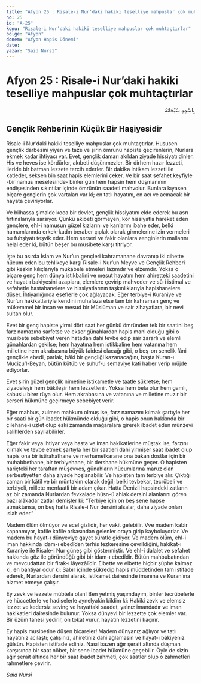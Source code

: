 ```yaml
---
title: "Afyon 25 : Risale-i Nur’daki hakiki teselliye mahpuslar çok muhtaçtırlar"
no: 25
id: "A-25"
konu: "Risale-i Nur’daki hakiki teselliye mahpuslar çok muhtaçtırlar"
bolge: "Afyon"
donem: "Afyon Hapis Dönemi"
date: 
yazar: "Said Nursî"
---
```


# Afyon 25 : Risale-i Nur’daki hakiki teselliye mahpuslar çok muhtaçtırlar

<p class="arabic" dir="rtl" title="Meal: “Her türlü noksan sıfatlardan yüce olan Allah’ın adıyla.”">بِاسْمِهِ سُبْحَانَهُ</p>

## Gençlik Rehberinin Küçük Bir Haşiyesidir

Risale-i Nur’daki hakiki teselliye mahpuslar çok muhtaçtırlar. Hususen gençlik darbesini yiyen ve taze ve şirin ömrünü hapiste geçirenlerin, Nurlara ekmek kadar ihtiyacı var. Evet, gençlik damarı akıldan ziyade hissiyatı dinler. His ve heves ise kördürler, akıbeti düşünmezler. Bir dirhem hazır lezzeti, ileride bir batman lezzete tercih ederler. Bir dakika intikam lezzeti ile katleder, seksen bin saat hapis elemlerini çeker. Ve bir saat sefahet keyfiyle -bir namus meselesinde- binler gün hem hapsin hem düşmanının endişesinden sıkıntılar içinde ömrünün saadeti mahvolur. Bunlara kıyasen biçare gençlerin çok vartaları var ki; en tatlı hayatını, en acı ve acınacak bir hayata çeviriyorlar.

Ve bilhassa şimalde koca bir devlet, gençlik hissiyatını elde ederek bu asrı fırtınalarıyla sarsıyor. Çünkü akıbeti görmeyen, kör hissiyatla hareket eden gençlere, ehl-i namusun güzel kızlarını ve karılarını ibahe eder, belki hamamlarında erkek-kadın beraber çıplak olarak girmelerine izin vermeleri bu fuhşiyatı teşvik eder. Hem serseri ve fakir olanlara zenginlerin mallarını helal eder ki, bütün beşer bu musibete karşı titriyor.

İşte bu asırda İslam ve Nur’un gençleri kahramanane davranıp iki cihette hücum eden bu tehlikeye karşı Risale-i Nur’un Meyve ve Gençlik Rehberi gibi keskin kılıçlarıyla mukabele etmeleri lazımdır ve elzemdir. Yoksa o biçare genç hem dünya istikbalini ve mesut hayatını hem ahiretteki saadetini ve hayat-ı bakiyesini azaplara, elemlere çevirip mahveder ve sû-i istimal ve sefahetle hastahanelere ve hissiyatlarının taşkınlıklarıyla hapishanelere düşer. İhtiyarlığında eseflerle çok ağlayacak. Eğer terbiye-i Kuraniye ve Nur’un hakikatlariyle kendini muhafaza etse tam bir kahraman genç ve mükemmel bir insan ve mesud bir Müslüman ve sair zihayatlara, bir nevi sultan olur.

Evet bir genç hapiste yirmi dört saat her günkü ömründen tek bir saatini beş farz namazına sarfetse ve ekser günahlardan hapis mani olduğu gibi o musibete sebebiyet veren hatadan dahi tevbe edip sair zararlı ve elemli günahlardan çekilse; hem hayatına hem istikbaline hem vatanına hem milletine hem akrabasına büyük faidesi olacağı gibi, o beş-on senelik fâni gençlikle ebedi, parlak, bâki bir gençliği kazanacağını, başta Kuran-ı Mucizu’l-Beyan, bütün kütüb ve suhuf-u semaviye kati haber verip müjde ediyorlar.

Evet şirin güzel gençlik nimetine istikametle ve taatle şükretse; hem ziyadeleşir hem bâkileşir hem lezzetlenir. Yoksa hem bela olur hem gamlı, kabuslu birer rüya olur. Hem akrabasına ve vatanına ve milletine muzır bir serseri hükmüne geçirmeye sebebiyet verir.

Eğer mahbus, zulmen mahkum olmuş ise, farz namazını kılmak şartıyle her bir saati bir gün ibadet hükmünde olduğu gibi, o hapis onun hakkında bir çilehane-i uzlet olup eski zamanda mağaralara girerek ibadet eden münzevi salihlerden sayılabilirler.

Eğer fakir veya ihtiyar veya hasta ve iman hakikatlerine müştak ise, farzını kılmak ve tevbe etmek şartıyla her bir saatleri dahi yirmişer saat ibadet olup hapis ona bir istirahathane ve merhametkarane ona bakan dostlar için bir muhabbethane, bir terbiyehane, bir dershane hükmüne geçer. O hapisten hariçteki her taraftan müşevveş, günahların hücumlarına maruz olan serbestiyetten daha ziyade hoşlanabilir. Ve hapisten tam terbiye alır. Çıktığı zaman bir kâtil ve bir müntakim olarak değil; belki tevbekar, tecrübeli ve terbiyeli, millete menfaatli bir adam çıkar. Hatta Denizli hapsindeki zatların az bir zamanda Nurlardan fevkalade hüsn-ü ahlak dersini alanlarını gören bazı alâkadar zatlar demişler ki: “Terbiye için on beş sene hapse atmaktansa, on beş hafta Risale-i Nur dersini alsalar, daha ziyade onları ıslah eder.”

Madem ölüm ölmüyor ve ecel gizlidir, her vakit gelebilir. Vve madem kabir kapanmıyor, kafile kafile arkasından gelenler oraya girip kayboluyorlar. Ve madem bu hayat-ı dünyeviye gayet süratle gidiyor. Ve madem ölüm, ehl-i iman hakkında idam-ı ebedîden terhis tezkeresine çevrildiğini, hakikat-ı Kuraniye ile Risale-i Nur güneş gibi göstermiştir. Ve ehl-i dalalet ve sefahet hakkında göz ile göründüğü gibi bir idam-ı ebedîdir. Bütün mahbubatından ve mevcudattan bir firak-ı lâyezâlîdir. Elbette ve elbette hiçbir şüphe kalmaz ki, en bahtiyar odur ki: Sabır içinde şükredip hapis müddetinden tam istifade ederek, Nurlardan dersini alarak, istikamet dairesinde imanına ve Kuran’ına hizmet etmeye çalışır.

Ey zevk ve lezzete mübtela olan! Ben yetmiş yaşımdayım, binler tecrübelerle ve hüccetlerle ve hadiselerle aynelyakin bildim ki: Hakiki zevk ve elemsiz lezzet ve kedersiz sevinç ve hayattaki saadet, yalnız imandadır ve iman hakikatleri dairesinde bulunur. Yoksa dünyevi bir lezzette çok elemler var. Bir üzüm tanesi yedirir, on tokat vurur, hayatın lezzetini kaçırır.

Ey hapis musibetine düşen biçareler! Madem dünyanız ağlıyor ve tatlı hayatınız acılaştı; çalışınız, ahiretiniz dahi ağlamasın ve hayat-ı bâkiyeniz gülsün. Hapisten istifade ediniz. Nasıl bazen ağır şerait altında düşman karşısında bir saat nöbet, bir sene ibadet hükmüne geçebilir. Öyle de sizin ağır şerait altında her bir saat ibadet zahmeti, çok saatler olup o zahmetleri rahmetlere çevirir.

*Said Nursî*
